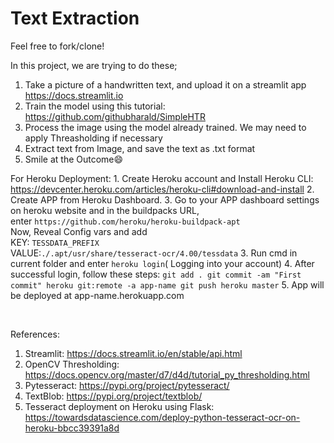 <h1> Text Extraction</h1>
Feel free to fork/clone!<br>

In this project, we are trying to do these; <br>
1. Take a picture of a handwritten text, and upload it on a streamlit app https://docs.streamlit.io
2. Train the model using this tutorial: https://github.com/githubharald/SimpleHTR
3. Process the image using the model already trained. We may need to apply Threasholding if necessary
4. Extract text from Image, and save the text as .txt format
5. Smile at the Outcome😄


 For Heroku Deployment:
    1. Create Heroku account and Install Heroku CLI: https://devcenter.heroku.com/articles/heroku-cli#download-and-install
    2. Create APP from Heroku Dashboard.
    3. Go to your APP dashboard settings on heroku website and in the buildpacks URL,<br>enter `https://github.com/heroku/heroku-buildpack-apt`<br>
    Now, Reveal Config vars and add <br>KEY: `TESSDATA_PREFIX`<br>VALUE:`./.apt/usr/share/tesseract-ocr/4.00/tessdata`
    3. Run cmd in current folder and enter `heroku login`( Logging into your account)
    4. After successful login, follow these steps:
    ```
    git add .
    git commit -am "First commit"
    heroku git:remote -a app-name
    git push heroku master
    ```
    5. App will be deployed at app-name.herokuapp.com

<br>

References:
1. Streamlit: https://docs.streamlit.io/en/stable/api.html
2. OpenCV Thresholding: https://docs.opencv.org/master/d7/d4d/tutorial_py_thresholding.html
3. Pytesseract: https://pypi.org/project/pytesseract/ 
4. TextBlob: https://pypi.org/project/textblob/
5. Tesseract deployment on Heroku using Flask: https://towardsdatascience.com/deploy-python-tesseract-ocr-on-heroku-bbcc39391a8d
